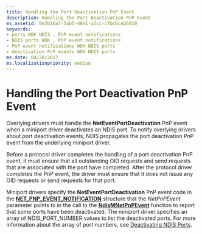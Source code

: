 ```yaml
---
title: Handling the Port Deactivation PnP Event
description: Handling the Port Deactivation PnP Event
ms.assetid: 0e3b10a7-5ab5-48e1-a5cc-c7bc6ce26410
keywords:
- ports WDK NDIS , PnP event notifications
- NDIS ports WDK , PnP event notifications
- PnP event notifications WDK NDIS ports
- deactivation PnP events WDK NDIS ports
ms.date: 04/20/2017
ms.localizationpriority: medium
---
```


# Handling the Port Deactivation PnP Event





Overlying drivers must handle the **NetEventPortDeactivation** PnP event when a miniport driver deactivates an NDIS port. To notify overlying drivers about port deactivation events, NDIS propagates the port deactivation PnP event from the underlying miniport driver.

Before a protocol driver completes the handling of a port deactivation PnP event, it must ensure that all outstanding OID requests and send requests that are associated with the port have completed. After the protocol driver completes the PnP event, the driver must ensure that it does not issue any OID requests or send requests for that port.

Miniport drivers specify the **NetEventPortDeactivation** PnP event code in the [**NET\_PNP\_EVENT\_NOTIFICATION**](https://docs.microsoft.com/windows-hardware/drivers/ddi/ndis/ns-ndis-_net_pnp_event_notification) structure that the *NetPnPEvent* parameter points to in the call to the [**NdisMNetPnPEvent**](https://docs.microsoft.com/windows-hardware/drivers/ddi/ndis/nf-ndis-ndismnetpnpevent) function to report that some ports have been deactivated. The miniport driver specifies an array of NDIS\_PORT\_NUMBER values to list the deactivated ports. For more information about the array of port numbers, see [Deactivating NDIS Ports](deactivating-an-ndis-port.md).

 

 





